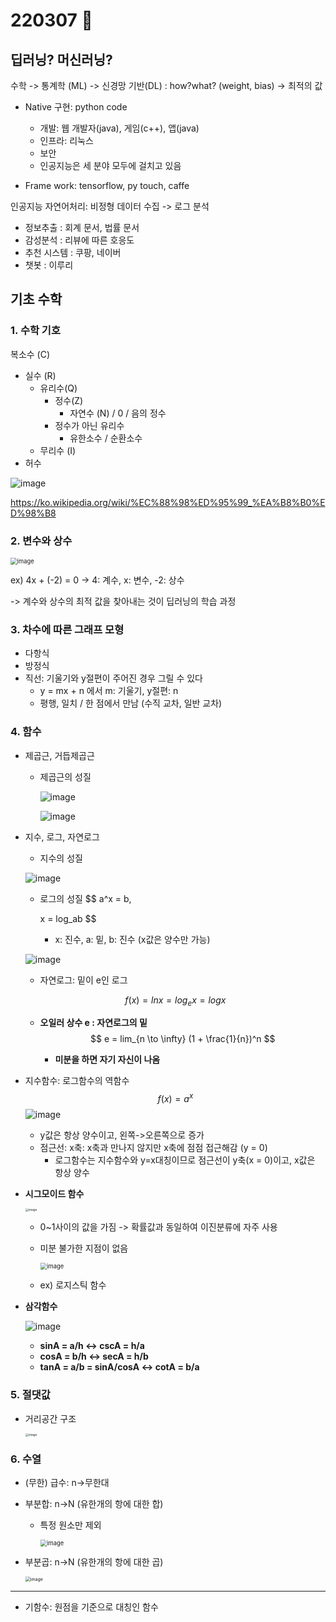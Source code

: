 # 220307 🍕



## 딥러닝? 머신러닝?

수학 -> 통계학 (ML) -> 신경망 기반(DL) : how?what? (weight, bias) -> 최적의 값 

- Native 구현: python code
  - 개발: 웹 개발자(java), 게임(c++), 앱(java)
  - 인프라: 리눅스
  - 보안
  - 인공지능은 세 분야 모두에 걸치고 있음

- Frame work: tensorflow, py touch, caffe



인공지능 자연어처리: 비정형 데이터 수집 -> 로그 분석

- 정보추출 : 회계 문서, 법률 문서
- 감성분석 : 리뷰에 따른 호응도
- 추천 시스템 : 쿠팡, 네이버
- 챗봇 : 이루리



## 기초 수학 

### 1. 수학 기호

복소수 (C) 

- 실수 (R)
  - 유리수(Q)
    - 정수(Z)
      - 자연수 (N) / 0 / 음의 정수
    - 정수가 아닌 유리수
      - 유한소수 / 순환소수
  - 무리수 (I)
- 허수

![image](https://user-images.githubusercontent.com/100326309/158015341-38f88b0b-7106-4bca-986d-6604262dcadb.png)

https://ko.wikipedia.org/wiki/%EC%88%98%ED%95%99_%EA%B8%B0%ED%98%B8



### 2. 변수와 상수

<img src="https://user-images.githubusercontent.com/100326309/158015350-f3d9e703-4eb7-4fc7-a178-7f094cf3c34c.png" alt="image" style="zoom: 67%;" />



ex) 4x + (-2) = 0 -> 4: 계수, x: 변수, -2:  상수

-> 계수와 상수의 최적 값을 찾아내는 것이 딥러닝의 학습 과정



### 3. 차수에 따른 그래프 모형

- 다항식
- 방정식
- 직선: 기울기와 y절편이 주어진 경우 그릴 수 있다
  - y = mx + n 에서 m: 기울기, y절편: n
  - 평행, 일치 / 한 점에서 만남 (수직 교차, 일반 교차)



### 4. 함수

- 제곱근, 거듭제곱근 

  - 제곱근의 성질 

    ![image](https://user-images.githubusercontent.com/100326309/158015355-0b3415a7-0099-4f63-931f-dcff67dde5aa.png)

    ![image](https://user-images.githubusercontent.com/100326309/158015356-3bceef62-9c9e-4c65-aa71-abef84cf6a52.png)
    
    

- 지수, 로그, 자연로그

  - 지수의 성질

  ![image](https://user-images.githubusercontent.com/100326309/158015365-68edbc5a-8a03-4dc7-8ce1-e15140ff194f.png)

  - 로그의 성질
    $$
    a^x = b,  
    
    x = log_ab
    $$

    - x: 진수, a: 밑, b: 진수 (x값은 양수만 가능)

  ![image](https://user-images.githubusercontent.com/100326309/158015373-72a853cf-345b-4cc3-8153-b85584886d12.png)

  - 자연로그: 밑이 e인 로그

  $$
  f(x) = lnx = log_ex = logx
  $$

  - **오일러 상수 e : 자연로그의 밑**
    $$
    e = lim_{n \to \infty} (1 + \frac{1}{n})^n
    $$

    - **미분을 하면 자기 자신이 나옴**

- 지수함수: 로그함수의 역함수
  $$
  f(x) = a^x
  $$
  ![image](https://user-images.githubusercontent.com/100326309/158015392-ed1cc93a-8b92-4dbe-baba-f15ec661b276.png)

  - y값은 항상 양수이고, 왼쪽->오른쪽으로 증가
  - 점근선: x축: x축과 만나지 않지만 x축에 점점 접근해감 (y = 0)
    - 로그함수는 지수함수와 y=x대칭이므로 점근선이 y축(x = 0)이고, x값은 항상 양수

- **시그모이드 함수**

  <img src="https://user-images.githubusercontent.com/100326309/158015403-c2a6ca24-d83d-43b6-b893-0bc4cdd31a94.png" alt="image" style="zoom: 33%;" />

  - 0~1사이의 값을 가짐 -> 확률값과 동일하여 이진분류에 자주 사용

  - 미분 불가한 지점이 없음

    <img src="https://user-images.githubusercontent.com/100326309/158015423-14e9e673-933c-4033-9e56-336c660fc209.png" alt="image" style="zoom:67%;" />

  - ex) 로지스틱 함수

- **삼각함수**

  ![image](https://user-images.githubusercontent.com/100326309/158015426-73430b60-ed15-4651-80fe-2d1dbd9ee630.png)

  - **sinA = a/h <-> cscA = h/a**
  - **cosA = b/h <-> secA = h/b**
  - **tanA = a/b = sinA/cosA <-> cotA = b/a**

  



### 5. 절댓값

- 거리공간 구조

  <img src="https://user-images.githubusercontent.com/100326309/158015429-4200035b-72ae-4800-a110-3c67a9edd9bd.png" alt="image" style="zoom: 33%;" />



### 6. 수열

- (무한) 급수: n->무한대

- 부분합: n->N (유한개의 항에 대한 합)

  - 특정 원소만 제외

    <img src="https://user-images.githubusercontent.com/100326309/158015441-b70c28dc-dbaa-49dd-b427-726a4952c3ec.png" alt="image" style="zoom:67%;" />

- 부분곱: n->N (유한개의 항에 대한 곱)

  <img src="https://user-images.githubusercontent.com/100326309/158015447-93568f2f-524b-47dc-905b-07beda2bcad0.png" alt="image" style="zoom: 50%;" />

  

---

- 기함수: 원점을 기준으로 대칭인 함수


